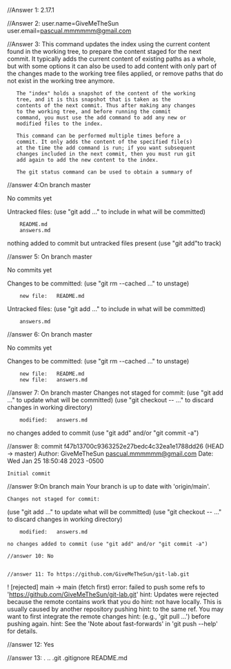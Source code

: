 //Answer 1: 2.17.1


//Answer 2: user.name=GiveMeTheSun
            user.email=pascual.mmmmmm@gmail.com


//Answer 3: This command updates the index using the current content
       found in the working tree, to prepare the content staged
       for the next commit. It typically adds the current content
       of existing paths as a whole, but with some options it can
       also be used to add content with only part of the changes
       made to the working tree files applied, or remove paths
       that do not exist in the working tree anymore.

       The "index" holds a snapshot of the content of the working
       tree, and it is this snapshot that is taken as the
       contents of the next commit. Thus after making any changes
       to the working tree, and before running the commit
       command, you must use the add command to add any new or
       modified files to the index.

       This command can be performed multiple times before a
       commit. It only adds the content of the specified file(s)
       at the time the add command is run; if you want subsequent
       changes included in the next commit, then you must run git
       add again to add the new content to the index.

       The git status command can be used to obtain a summary of


 //answer 4:On branch master

No commits yet

Untracked files:
  (use "git add <file>..." to include in what will be committed)

        README.md
        answers.md

nothing added to commit but untracked files present (use "git add"to track)


//answer 5: On branch master

No commits yet

Changes to be committed:
  (use "git rm --cached <file>..." to unstage)

        new file:   README.md

Untracked files:
  (use "git add <file>..." to include in what will be committed)

        answers.md


//answer 6: On branch master

No commits yet

Changes to be committed:
  (use "git rm --cached <file>..." to unstage)

        new file:   README.md
        new file:   answers.md


//answer 7: On branch master
Changes not staged for commit:
  (use "git add <file>..." to update what will be committed)
  (use "git checkout -- <file>..." to discard changes in working directory)

        modified:   answers.md

no changes added to commit (use "git add" and/or "git commit -a")


//answer 8: commit f47b13700c9363252e27bedc4c32ea1e1788dd26 (HEAD -> master)
Author: GiveMeTheSun <pascual.mmmmmm@gmail.com>
Date:   Wed Jan 25 18:50:48 2023 -0500

    Initial commit


//answer 9:On branch main
    Your branch is up to date with 'origin/main'.

    Changes not staged for commit:
  (use "git add <file>..." to update what will be committed)
  (use "git checkout -- <file>..." to discard changes in working directory)

        modified:   answers.md

    no changes added to commit (use "git add" and/or "git commit -a")

    //answer 10: No


    //answer 11: To https://github.com/GiveMeTheSun/git-lab.git
 ! [rejected]        main -> main (fetch first)
error: failed to push some refs to 'https://github.com/GiveMeTheSun/git-lab.git'
hint: Updates were rejected because the remote contains work that you do
hint: not have locally. This is usually caused by another repository pushing
hint: to the same ref. You may want to first integrate the remote changes
hint: (e.g., 'git pull ...') before pushing again.
hint: See the 'Note about fast-forwards' in 'git push --help' for details.

//answer 12: Yes

//answer 13: .  ..  .git  .gitignore  README.md

